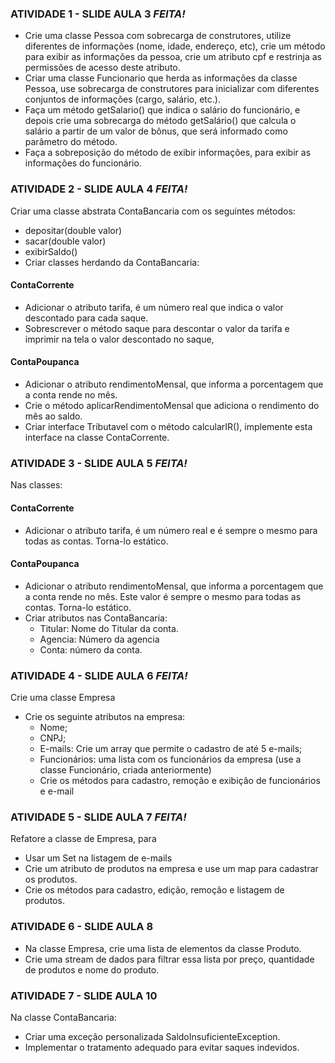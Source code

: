 ### ATIVIDADE 1 - SLIDE AULA 3 *FEITA!*
- Crie uma classe Pessoa com sobrecarga de construtores, utilize diferentes de informações (nome, idade, endereço, etc), crie um método para exibir as informações da pessoa, crie um atributo cpf e restrinja as permissões de acesso deste atributo.
- Criar uma classe Funcionario que herda as informações da classe Pessoa, use sobrecarga de construtores para inicializar com diferentes conjuntos de informações (cargo, salário, etc.).
- Faça um método getSalario() que indica o salário do funcionário, e depois crie uma sobrecarga do método getSalário() que calcula o salário a partir de um valor de bônus, que será informado como parâmetro do método.
- Faça a sobreposição do método de exibir informações, para exibir as informações do funcionário.

### ATIVIDADE 2 - SLIDE AULA 4 *FEITA!*
Criar uma classe abstrata ContaBancaria com os seguintes métodos:
- depositar(double valor)
- sacar(double valor) 
- exibirSaldo()
- Criar classes herdando da ContaBancaria:
#### ContaCorrente
- Adicionar o atributo tarifa, é um número real que indica o valor descontado para cada saque.
- Sobrescrever o método saque para descontar o valor da tarifa e imprimir na tela o valor descontado no saque,
#### ContaPoupanca
- Adicionar o atributo rendimentoMensal, que informa a porcentagem que a conta rende no mês.
- Crie o método aplicarRendimentoMensal que adiciona o rendimento do mês ao saldo.
- Criar interface Tributavel com o método calcularIR(), implemente esta interface na classe ContaCorrente.

### ATIVIDADE 3 - SLIDE AULA 5 *FEITA!*
Nas classes:
#### ContaCorrente
- Adicionar o atributo tarifa, é um número real e é sempre o mesmo para todas as contas. Torna-lo estático.
#### ContaPoupanca 
- Adicionar o atributo rendimentoMensal, que informa a porcentagem que a conta rende no mês. Este valor é sempre o mesmo para todas as contas. Torna-lo estático.
- Criar atributos nas ContaBancaria:
    - Titular: Nome do Titular da conta.
    - Agencia: Número da agencia
    - Conta: número da conta.

### ATIVIDADE 4 - SLIDE AULA 6 *FEITA!*
Crie uma classe Empresa
- Crie os seguinte atributos na empresa:
    - Nome;
    - CNPJ;
    - E-mails: Crie um array que permite o cadastro de até 5 e-mails;
    - Funcionários: uma lista com os funcionários da empresa (use a classe Funcionário, criada anteriormente)
    - Crie os métodos para cadastro, remoção e exibição de funcionários e e-mail

### ATIVIDADE 5 - SLIDE AULA 7 *FEITA!*
Refatore a classe de Empresa, para
- Usar um Set na listagem de e-mails
- Crie um atributo de produtos na empresa e use um map para cadastrar os produtos.
- Crie os métodos para cadastro, edição, remoção e listagem de produtos.

### ATIVIDADE 6 - SLIDE AULA 8
- Na classe Empresa, crie uma lista de elementos da classe Produto.
- Crie uma stream de dados para filtrar essa lista por preço, quantidade de produtos e nome do produto.

### ATIVIDADE 7 - SLIDE AULA 10
Na classe ContaBancaria: 
- Criar uma exceção personalizada SaldoInsuficienteException.
- Implementar o tratamento adequado para evitar saques indevidos.
